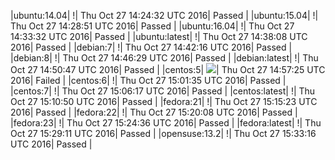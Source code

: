|ubuntu:14.04| \![](https://cdn.rawgit.com/Neilpang/letest/master/status/ubuntu-14.04.svg?1477578272)| Thu Oct 27 14:24:32 UTC 2016| Passed |
|ubuntu:15.04| \![](https://cdn.rawgit.com/Neilpang/letest/master/status/ubuntu-15.04.svg?1477578531)| Thu Oct 27 14:28:51 UTC 2016| Passed |
|ubuntu:16.04| \![](https://cdn.rawgit.com/Neilpang/letest/master/status/ubuntu-16.04.svg?1477578812)| Thu Oct 27 14:33:32 UTC 2016| Passed |
|ubuntu:latest| \![](https://cdn.rawgit.com/Neilpang/letest/master/status/ubuntu-latest.svg?1477579088)| Thu Oct 27 14:38:08 UTC 2016| Passed |
|debian:7| \![](https://cdn.rawgit.com/Neilpang/letest/master/status/debian-7.svg?1477579336)| Thu Oct 27 14:42:16 UTC 2016| Passed |
|debian:8| \![](https://cdn.rawgit.com/Neilpang/letest/master/status/debian-8.svg?1477579589)| Thu Oct 27 14:46:29 UTC 2016| Passed |
|debian:latest| \![](https://cdn.rawgit.com/Neilpang/letest/master/status/debian-latest.svg?1477579847)| Thu Oct 27 14:50:47 UTC 2016| Passed |
|centos:5| ![](https://cdn.rawgit.com/Neilpang/letest/master/status/centos-5.svg?1477580245)| Thu Oct 27 14:57:25 UTC 2016| Failed |
|centos:6| \![](https://cdn.rawgit.com/Neilpang/letest/master/status/centos-6.svg?1477580495)| Thu Oct 27 15:01:35 UTC 2016| Passed |
|centos:7| \![](https://cdn.rawgit.com/Neilpang/letest/master/status/centos-7.svg?1477580777)| Thu Oct 27 15:06:17 UTC 2016| Passed |
|centos:latest| \![](https://cdn.rawgit.com/Neilpang/letest/master/status/centos-latest.svg?1477581050)| Thu Oct 27 15:10:50 UTC 2016| Passed |
|fedora:21| \![](https://cdn.rawgit.com/Neilpang/letest/master/status/fedora-21.svg?1477581323)| Thu Oct 27 15:15:23 UTC 2016| Passed |
|fedora:22| \![](https://cdn.rawgit.com/Neilpang/letest/master/status/fedora-22.svg?1477581608)| Thu Oct 27 15:20:08 UTC 2016| Passed |
|fedora:23| \![](https://cdn.rawgit.com/Neilpang/letest/master/status/fedora-23.svg?1477581876)| Thu Oct 27 15:24:36 UTC 2016| Passed |
|fedora:latest| \![](https://cdn.rawgit.com/Neilpang/letest/master/status/fedora-latest.svg?1477582151)| Thu Oct 27 15:29:11 UTC 2016| Passed |
|opensuse:13.2| \![](https://cdn.rawgit.com/Neilpang/letest/master/status/opensuse-13.2.svg?1477582396)| Thu Oct 27 15:33:16 UTC 2016| Passed |

